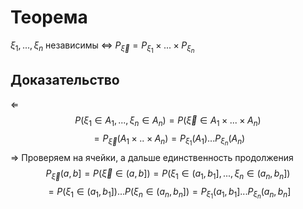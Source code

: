 # Теорема
$\xi_1, ..., \xi_n$ независимы $\iff$ $P_\vec{\xi} = P_{\xi_1} \times ... \times P_{\xi_n}$ 
## Доказательство
$\Leftarrow$ $$P(\xi_1 \in A_1, ..., \xi_n \in A_n) = P(\vec{\xi} \in A_1 \times ... \times A_n) $$$$= P_{\vec{\xi}}(A_1 \times .. \times A_n) = P_{\xi_1}(A_1) ... P_{\xi_n}(A_n)$$
$\Rightarrow$ Проверяем на ячейки, а дальше единственность продолжения
$$P_{\vec{\xi}}(a, b] = P(\vec{\xi} \in (a, b]) = P(\xi_1 \in (a_1, b_1], ..., \xi_n \in (a_n, b_n])$$$$ = P(\xi_1\in(a_1, b_1])...P(\xi_n \in (a_n, b_n]) = P_{\xi_1}(a_1, b_1] ... P_{\xi_n}(a_n, b_n]$$